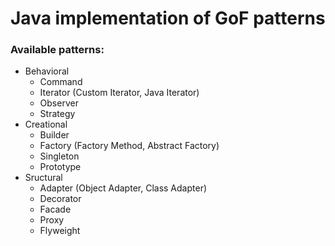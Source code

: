 # Java implementation of GoF patterns

### Available patterns:
* Behavioral
  * Command
  * Iterator (Custom Iterator, Java Iterator)
  * Observer
  * Strategy
* Creational
  * Builder
  * Factory (Factory Method, Abstract Factory)
  * Singleton
  * Prototype
* Sructural
  * Adapter (Object Adapter, Class Adapter)
  * Decorator
  * Facade
  * Proxy
  * Flyweight